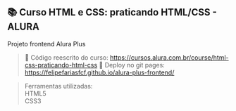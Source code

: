 ## 📚 Curso HTML e CSS: praticando HTML/CSS - ALURA

Projeto frontend Alura Plus

>📄 Código reescrito do curso: https://cursos.alura.com.br/course/html-css-praticando-html-css
>📄 Deploy no git pages: https://felipefariasfcf.github.io/alura-plus-frontend/

> Ferramentas utilizadas:
<br>HTML5
<br>CSS3
